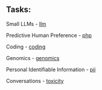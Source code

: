 ## Tasks:  

Small LLMs - [llm](llm)

Predictive Human Preference - [php](php)

Coding - [coding](coding)

Genomics - [genomics](genomics)

Personal Identifiable Information - [pii](pii)

Conversations - [toxicity](toxicity)





